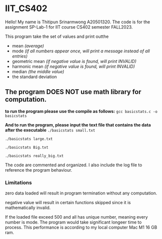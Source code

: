 # IIT_CS402
Hello! My name is Thitipun Srinarmwong A20501320.
The code is for the assignment SP-Lab-1 for IIT course CS402 semester FALL2023.

This program take the set of values and print outthe 

  - mean _(average)_
  - mode _(if all numbers appear once, will print a message instead of all entries)_
  - geometric mean _(if negative value is found, will print INVALID)_
  - harmonic mean _(if negative value is found, will print INVALID)_
  - median _(the middle value)_
  - the standard deviation

## The program DOES NOT use math library for computation.

**to run the program please use the compile as follows:**
  `gcc basicstats.c -o basicstats`

**And to run the program, please input the text file that contains the data after the executable**
  `./basicstats small.txt`
  
  `./basicstats large.txt`
  
  `./basicstats Big.txt`
  
  `./basicstats really_big.txt`

The code are commented and organized. I also include the log file to reference the program behaviour.

### Limitations
  zero data loaded will result in program termination without any computation.
  
  negative value will result in certain functions skipped since it is mathematically invalid.
  
  If the loaded file exceed 500 and all has unique number, meaning every number is mode. 
  The program would take significant longeer time to process. This performance is according to my local computer Mac M1 16 GB ram.
  
